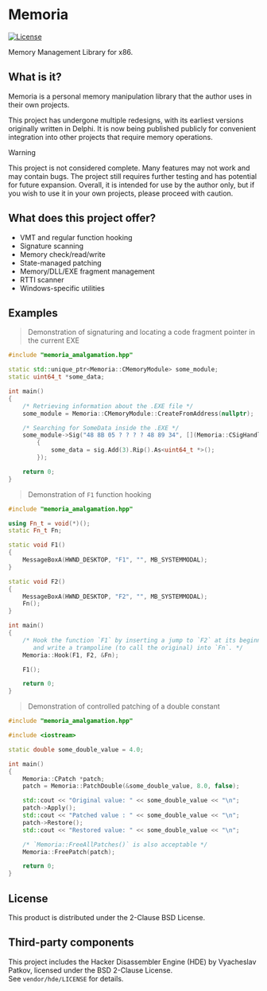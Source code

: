 # Memoria

[![License](https://img.shields.io/badge/License-BSD%202--Clause-orange.svg)](https://opensource.org/licenses/BSD-2-Clause)

Memory Management Library for x86.

## What is it?

Memoria is a personal memory manipulation library that the author uses in their own projects.

This project has undergone multiple redesigns, with its earliest versions originally written in Delphi. It is now being published publicly for convenient integration into other projects that require memory operations.

> [!WARNING]
> This project is not considered complete. Many features may not work and may contain bugs. The project still requires further testing and has potential for future expansion. Overall, it is intended for use by the author only, but if you wish to use it in your own projects, please proceed with caution.

## What does this project offer?

<ul>
<li>VMT and regular function hooking</li>
<li>Signature scanning</li>
<li>Memory check/read/write</li>
<li>State-managed patching</li>
<li>Memory/DLL/EXE fragment management</li>
<li>RTTI scanner</li>
<li>Windows-specific utilities</li>
</ul>

## Examples

> Demonstration of signaturing and locating a code fragment pointer in the current EXE
```cpp
#include "memoria_amalgamation.hpp"

static std::unique_ptr<Memoria::CMemoryModule> some_module;
static uint64_t *some_data;

int main()
{
	/* Retrieving information about the .EXE file */
	some_module = Memoria::CMemoryModule::CreateFromAddress(nullptr);

	/* Searching for SomeData inside the .EXE */
	some_module->Sig("48 8B 05 ? ? ? ? 48 89 34", [](Memoria::CSigHandle &sig) -> void
		{
			some_data = sig.Add(3).Rip().As<uint64_t *>();
		});

	return 0;
}
```

> Demonstration of `F1` function hooking
```cpp
#include "memoria_amalgamation.hpp"

using Fn_t = void(*)();
static Fn_t Fn;

static void F1()
{
	MessageBoxA(HWND_DESKTOP, "F1", "", MB_SYSTEMMODAL);
}

static void F2()
{
	MessageBoxA(HWND_DESKTOP, "F2", "", MB_SYSTEMMODAL);
	Fn();
}

int main()
{
	/* Hook the function `F1` by inserting a jump to `F2` at its beginning,
	   and write a trampoline (to call the original) into `Fn`. */
	Memoria::Hook(F1, F2, &Fn);

	F1();

	return 0;
}
```

> Demonstration of controlled patching of a double constant
```cpp
#include "memoria_amalgamation.hpp"

#include <iostream>

static double some_double_value = 4.0;

int main()
{
	Memoria::CPatch *patch;
	patch = Memoria::PatchDouble(&some_double_value, 8.0, false);

	std::cout << "Original value: " << some_double_value << "\n";
	patch->Apply();
	std::cout << "Patched value : " << some_double_value << "\n";
	patch->Restore();
	std::cout << "Restored value: " << some_double_value << "\n";

	/* `Memoria::FreeAllPatches()` is also acceptable */
	Memoria::FreePatch(patch);

	return 0;
}
```

## License

This product is distributed under the 2-Clause BSD License.

## Third-party components

This project includes the Hacker Disassembler Engine (HDE) by Vyacheslav Patkov, licensed under the BSD 2-Clause License.  
See `vendor/hde/LICENSE` for details.